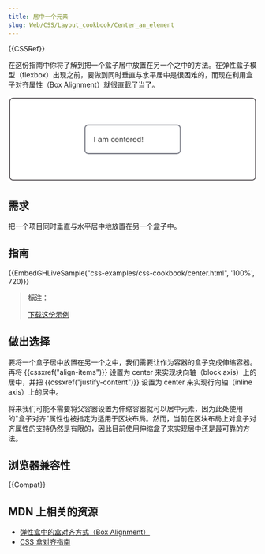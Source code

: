 ```yaml
---
title: 居中一个元素
slug: Web/CSS/Layout_cookbook/Center_an_element
---
```


{{CSSRef}}

在这份指南中你将了解到把一个盒子居中放置在另一个之中的方法。在弹性盒子模型（flexbox）出现之前，要做到同时垂直与水平居中是很困难的，而现在利用盒子对齐属性（Box Alignment）就很直截了当了。

![居中对齐在较大盒子内的元素](cookbook-center.png)

## 需求

把一个项目同时垂直与水平居中地放置在另一个盒子中。

## 指南

{{EmbedGHLiveSample("css-examples/css-cookbook/center.html", '100%', 720)}}

> **标注：**
>
> [下载这份示例](https://github.com/mdn/css-examples/blob/main/css-cookbook/center--download.html)

## 做出选择

要将一个盒子居中放置在另一个之中，我们需要让作为容器的盒子变成伸缩容器。再将 {{cssxref("align-items")}} 设置为 center 来实现块向轴（block axis）上的居中，并把 {{cssxref("justify-content")}} 设置为 center 来实现行向轴（inline axis）上的居中。

将来我们可能不需要将父容器设置为伸缩容器就可以居中元素，因为此处使用的"盒子对齐"属性也被指定为适用于区块布局。然而，当前在区块布局上对盒子对齐属性的支持仍然是有限的，因此目前使用伸缩盒子来实现居中还是最可靠的方法。

## 浏览器兼容性

{{Compat}}

## MDN 上相关的资源

- [弹性盒中的盒对齐方式（Box Alignment）](/zh-CN/docs/Web/CSS/CSS_box_alignment/Box_alignment_in_flexbox)
- [CSS 盒对齐指南](/zh-CN/docs/Web/CSS/CSS_box_alignment)

